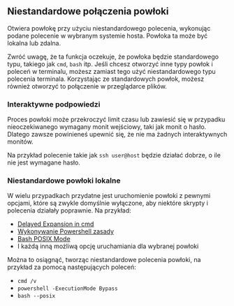 ## Niestandardowe połączenia powłoki

Otwiera powłokę przy użyciu niestandardowego polecenia, wykonując podane polecenie w wybranym systemie hosta. Powłoka ta może być lokalna lub zdalna.

Zwróć uwagę, że ta funkcja oczekuje, że powłoka będzie standardowego typu, takiego jak `cmd`, `bash` itp. Jeśli chcesz otworzyć inne typy powłok i poleceń w terminalu, możesz zamiast tego użyć niestandardowego typu polecenia terminala. Korzystając ze standardowych powłok, możesz również otworzyć to połączenie w przeglądarce plików.

### Interaktywne podpowiedzi

Proces powłoki może przekroczyć limit czasu lub zawiesić się w przypadku nieoczekiwanego
wymagany monit wejściowy, taki jak monit o hasło. Dlatego zawsze powinieneś upewnić się, że nie ma żadnych interaktywnych monitów.

Na przykład polecenie takie jak `ssh user@host` będzie działać dobrze, o ile nie jest wymagane hasło.

### Niestandardowe powłoki lokalne

W wielu przypadkach przydatne jest uruchomienie powłoki z pewnymi opcjami, które są zwykle domyślnie wyłączone, aby niektóre skrypty i polecenia działały poprawnie. Na przykład:

-   [Delayed Expansion in
    cmd](https://ss64.com/nt/delayedexpansion.html)
-   [Wykonywanie Powershell
    zasady](https://learn.microsoft.com/en-us/powershell/module/microsoft.powershell.core/about/about_execution_policies?view=powershell-7.3)
-   [Bash POSIX
    Mode](https://www.gnu.org/software/bash/manual/html_node/Bash-POSIX-Mode.html)
- I każdą inną możliwą opcję uruchamiania dla wybranej powłoki

Można to osiągnąć, tworząc niestandardowe polecenia powłoki, na przykład za pomocą następujących poleceń:

-   `cmd /v`
-   `powershell -ExecutionMode Bypass`
-   `bash --posix`